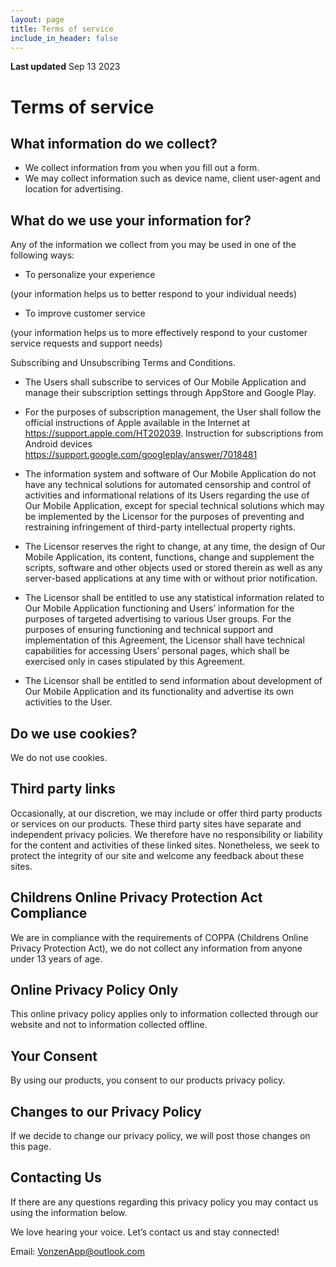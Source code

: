 ```yaml
---
layout: page
title: Terms of service
include_in_header: false
---
```


**Last updated** Sep 13 2023

# Terms of service 

## What information do we collect?

- We collect information from you when you fill out a form.
- We may collect information such as device name, client user-agent and location for advertising.

## What do we use your information for?

Any of the information we collect from you may be used in one of the following ways:

- To personalize your experience

(your information helps us to better respond to your individual needs)

- To improve customer service

(your information helps us to more effectively respond to your customer service requests and support needs)

Subscribing and Unsubscribing Terms and Conditions.

- The Users shall subscribe to services of Our Mobile Application and manage their subscription settings through AppStore and Google Play.

- For the purposes of subscription management, the User shall follow the official instructions of Apple available in the Internet at https://support.apple.com/HT202039. Instruction for subscriptions from Android devices https://support.google.com/googleplay/answer/7018481

- The information system and software of Our Mobile Application do not have any technical solutions for automated censorship and control of activities and informational relations of its Users regarding the use of Our Mobile Application, except for special technical solutions which may be implemented by the Licensor for the purposes of preventing and restraining infringement of third-party intellectual property rights.

- The Licensor reserves the right to change, at any time, the design of Our Mobile Application, its content, functions, change and supplement the scripts, software and other objects used or stored therein as well as any server-based applications at any time with or without prior notification.

- The Licensor shall be entitled to use any statistical information related to Our Mobile Application functioning and Users’ information for the purposes of targeted advertising to various User groups. For the purposes of ensuring functioning and technical support and implementation of this Agreement, the Licensor shall have technical capabilities for accessing Users’ personal pages, which shall be exercised only in cases stipulated by this Agreement.

- The Licensor shall be entitled to send information about development of Our Mobile Application and its functionality and advertise its own activities to the User.

## Do we use cookies?

We do not use cookies.

## Third party links

Occasionally, at our discretion, we may include or offer third party products or services on our products. These third party sites have separate and independent privacy policies. We therefore have no responsibility or liability for the content and activities of these linked sites. Nonetheless, we seek to protect the integrity of our site and welcome any feedback about these sites.

## Childrens Online Privacy Protection Act Compliance

We are in compliance with the requirements of COPPA (Childrens Online Privacy Protection Act), we do not collect any information from anyone under 13 years of age.

## Online Privacy Policy Only

This online privacy policy applies only to information collected through our website and not to information collected offline.

## Your Consent

By using our products, you consent to our products privacy policy.

## Changes to our Privacy Policy

If we decide to change our privacy policy, we will post those changes on this page.

## Contacting Us

If there are any questions regarding this privacy policy you may contact us using the information below.

We love hearing your voice. Let’s contact us and stay connected!

Email: VonzenApp@outlook.com
